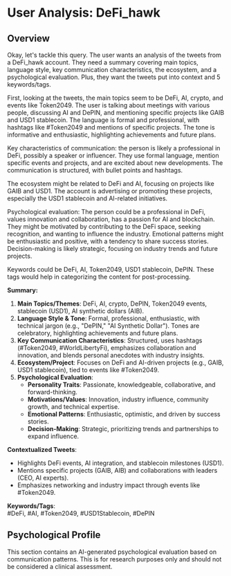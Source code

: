 # User Analysis: DeFi_hawk

## Overview

<think>
Okay, let's tackle this query. The user wants an analysis of the tweets from a DeFi_hawk account. They need a summary covering main topics, language style, key communication characteristics, the ecosystem, and a psychological evaluation. Plus, they want the tweets put into context and 5 keywords/tags.

First, looking at the tweets, the main topics seem to be DeFi, AI, crypto, and events like Token2049. The user is talking about meetings with various people, discussing AI and DePIN, and mentioning specific projects like GAIB and USD1 stablecoin. The language is formal and professional, with hashtags like #Token2049 and mentions of specific projects. The tone is informative and enthusiastic, highlighting achievements and future plans.

Key characteristics of communication: the person is likely a professional in DeFi, possibly a speaker or influencer. They use formal language, mention specific events and projects, and are excited about new developments. The communication is structured, with bullet points and hashtags.

The ecosystem might be related to DeFi and AI, focusing on projects like GAIB and USD1. The account is advertising or promoting these projects, especially the USD1 stablecoin and AI-related initiatives.

Psychological evaluation: The person could be a professional in DeFi, values innovation and collaboration, has a passion for AI and blockchain. They might be motivated by contributing to the DeFi space, seeking recognition, and wanting to influence the industry. Emotional patterns might be enthusiastic and positive, with a tendency to share success stories. Decision-making is likely strategic, focusing on industry trends and future projects.

Keywords could be DeFi, AI, Token2049, USD1 stablecoin, DePIN. These tags would help in categorizing the content for post-processing.
</think>

**Summary:**  
1. **Main Topics/Themes**: DeFi, AI, crypto, DePIN, Token2049 events, stablecoin (USD1), AI synthetic dollars (AIB).  
2. **Language Style & Tone**: Formal, professional, enthusiastic, with technical jargon (e.g., "DePIN," "AI Synthetic Dollar"). Tones are celebratory, highlighting achievements and future plans.  
3. **Key Communication Characteristics**: Structured, uses hashtags (#Token2049, #WorldLibertyFi), emphasizes collaboration and innovation, and blends personal anecdotes with industry insights.  
4. **Ecosystem/Project**: Focuses on DeFi and AI-driven projects (e.g., GAIB, USD1 stablecoin), tied to events like #Token2049.  
5. **Psychological Evaluation**:  
   - **Personality Traits**: Passionate, knowledgeable, collaborative, and forward-thinking.  
   - **Motivations/Values**: Innovation, industry influence, community growth, and technical expertise.  
   - **Emotional Patterns**: Enthusiastic, optimistic, and driven by success stories.  
   - **Decision-Making**: Strategic, prioritizing trends and partnerships to expand influence.  

**Contextualized Tweets**:  
- Highlights DeFi events, AI integration, and stablecoin milestones (USD1).  
- Mentions specific projects (GAIB, AIB) and collaborations with leaders (CEO, AI experts).  
- Emphasizes networking and industry impact through events like #Token2049.  

**Keywords/Tags**:  
#DeFi, #AI, #Token2049, #USD1Stablecoin, #DePIN

## Psychological Profile

This section contains an AI-generated psychological evaluation based on communication patterns. This is for research purposes only and should not be considered a clinical assessment.